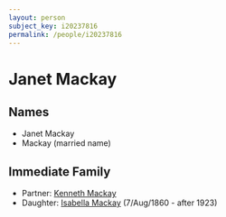 ```yaml
---
layout: person
subject_key: i20237816
permalink: /people/i20237816
---
```


# Janet Mackay

## Names

* Janet Mackay
* Mackay (married name)

## Immediate Family

* Partner: [Kenneth Mackay](./@30341840@-kenneth-mackay-b-d.md)
* Daughter: [Isabella Mackay](./@32797554@-isabella-mackay-b1860-8-7-d1923.md) (7/Aug/1860 - after 1923)

